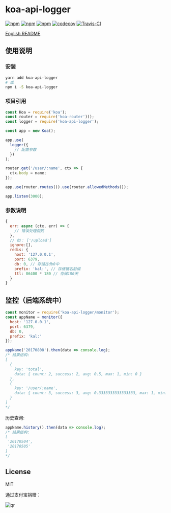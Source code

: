 # koa-api-logger

[![npm](https://img.shields.io/npm/v/koa-api-logger.svg?style=plastic)](https://npmjs.org/package/koa-api-logger) [![npm](https://img.shields.io/npm/dm/koa-api-logger.svg?style=plastic)](https://npmjs.org/package/koa-api-logger) [![npm](https://img.shields.io/npm/dt/koa-api-logger.svg?style=plastic)](https://npmjs.org/package/koa-api-logger) [![codecov](https://codecov.io/gh/willin/koa-api-logger/branch/master/graph/badge.svg)](https://codecov.io/gh/willin/koa-api-logger) [![Travis-CI](https://travis-ci.org/willin/koa-api-logger.svg?branch=master)](https://travis-ci.org/willin/koa-api-logger)

[English README](https://github.com/willin/koa-api-logger#koa-api-logger)

## 使用说明

### 安装

```bash
yarn add koa-api-logger
# 或
npm i -S koa-api-logger
```

### 项目引用

```js
const Koa = require('koa');
const router = require('koa-router')();
const logger = require('koa-api-logger');

const app = new Koa();

app.use(
  logger({
    // 配置参数
  })
);

router.get('/user/:name', ctx => {
  ctx.body = name;
});

app.use(router.routes()).use(router.allowedMethods());

app.listen(3000);
```

### 参数说明

```js
{
  err: async (ctx, err) => {
    // 错误处理函数
  },
  // 如： ['/upload']
  ignore:[],
  redis: {
    host: '127.0.0.1',
    port: 6379,
    db: 0, // 存储在db0中
    prefix: 'kal:', // 存储键名前缀
    ttl: 86400 * 180 // 存储180天
  }
}
```

## 监控（后端系统中）

```js
const monitor = require('koa-api-logger/monitor');
const appName = monitor({
  host: '127.0.0.1',
  port: 6379,
  db: 0,
  prefix: 'kal:'
});

appName('20170808').then(data => console.log);
/* 结果结构:
[
  {
    key: 'total',
    data: { count: 2, success: 2, avg: 0.5, max: 1, min: 0 }
  },
  {
    key: '/user/:name',
    data: { count: 3, success: 3, avg: 0.3333333333333333, max: 1, min: 0 }
  }
]
*/
```

历史查询:

```js
appName.history().then(data => console.log);
/* 结果结构:
[
 '20170504',
 '20170505'
]
*/
```

## License

MIT

通过支付宝捐赠：

![qr](https://cloud.githubusercontent.com/assets/1890238/15489630/fccbb9cc-2193-11e6-9fed-b93c59d6ef37.png)
